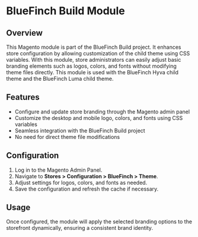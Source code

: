 # BlueFinch Build Module

## Overview

This Magento module is part of the BlueFinch Build project. It enhances store configuration by allowing customization of the child theme using CSS variables. With this module, store administrators can easily adjust basic branding elements such as logos, colors, and fonts without modifying theme files directly. This module is used with the BlueFinch Hyva child theme and the BlueFinch Luma child theme.

## Features

- Configure and update store branding through the Magento admin panel
- Customize the desktop and mobile logo, colors, and fonts using CSS variables
- Seamless integration with the BlueFinch Build project
- No need for direct theme file modifications

## Configuration

1. Log in to the Magento Admin Panel.
2. Navigate to **Stores > Configuration > BlueFinch > Theme**.
3. Adjust settings for logos, colors, and fonts as needed.
4. Save the configuration and refresh the cache if necessary.

## Usage

Once configured, the module will apply the selected branding options to the storefront dynamically, ensuring a consistent brand identity.


